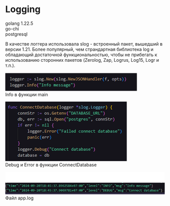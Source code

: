 # Logging

golang 1.22.5  
go-chi  
postgresql

В качестве логгера использовала slog - встроенный пакет, вышедший в версии 1.21. Более популярный, чем страндартная библиотека log и обладающий достаточной функциональностью, чтобы не прибегать к использованию сторонних пакетов (Zerolog, Zap, Logrus, Log15, Logr и т.п.).

![alt text](<img/main_screen.png>)  
Info в функции main

![db screen](<img/db_screen.png>)  
Debug и Error в функции  ConnectDatabase

![applog screen](<img/app_log_screen.png>)  
Файл app.log
